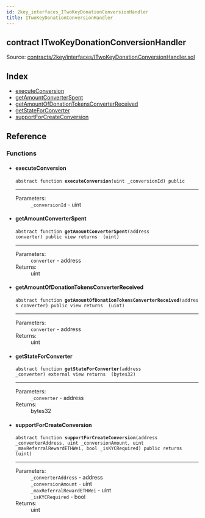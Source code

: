 ```yaml
---
id: 2key_interfaces_ITwoKeyDonationConversionHandler
title: ITwoKeyDonationConversionHandler
---
```


<div class="contract-doc"><div class="contract"><h2 class="contract-header"><span class="contract-kind">contract</span> ITwoKeyDonationConversionHandler</h2><div class="source">Source: <a href="https://github.com/2keynet/web3-alpha/blob/v0.0.3/contracts/2key/interfaces/ITwoKeyDonationConversionHandler.sol" target="_blank">contracts/2key/interfaces/ITwoKeyDonationConversionHandler.sol</a></div></div><div class="index"><h2>Index</h2><ul><li><a href="2key_interfaces_ITwoKeyDonationConversionHandler.html#executeConversion">executeConversion</a></li><li><a href="2key_interfaces_ITwoKeyDonationConversionHandler.html#getAmountConverterSpent">getAmountConverterSpent</a></li><li><a href="2key_interfaces_ITwoKeyDonationConversionHandler.html#getAmountOfDonationTokensConverterReceived">getAmountOfDonationTokensConverterReceived</a></li><li><a href="2key_interfaces_ITwoKeyDonationConversionHandler.html#getStateForConverter">getStateForConverter</a></li><li><a href="2key_interfaces_ITwoKeyDonationConversionHandler.html#supportForCreateConversion">supportForCreateConversion</a></li></ul></div><div class="reference"><h2>Reference</h2><div class="functions"><h3>Functions</h3><ul><li><div class="item function"><span id="executeConversion" class="anchor-marker"></span><h4 class="name">executeConversion</h4><div class="body"><code class="signature"><span>abstract </span>function <strong>executeConversion</strong><span>(uint _conversionId) </span><span>public </span></code><hr/><dl><dt><span class="label-parameters">Parameters:</span></dt><dd><div><code>_conversionId</code> - uint</div></dd></dl></div></div></li><li><div class="item function"><span id="getAmountConverterSpent" class="anchor-marker"></span><h4 class="name">getAmountConverterSpent</h4><div class="body"><code class="signature"><span>abstract </span>function <strong>getAmountConverterSpent</strong><span>(address converter) </span><span>public </span><span>view </span><span>returns  (uint) </span></code><hr/><dl><dt><span class="label-parameters">Parameters:</span></dt><dd><div><code>converter</code> - address</div></dd><dt><span class="label-return">Returns:</span></dt><dd>uint</dd></dl></div></div></li><li><div class="item function"><span id="getAmountOfDonationTokensConverterReceived" class="anchor-marker"></span><h4 class="name">getAmountOfDonationTokensConverterReceived</h4><div class="body"><code class="signature"><span>abstract </span>function <strong>getAmountOfDonationTokensConverterReceived</strong><span>(address converter) </span><span>public </span><span>view </span><span>returns  (uint) </span></code><hr/><dl><dt><span class="label-parameters">Parameters:</span></dt><dd><div><code>converter</code> - address</div></dd><dt><span class="label-return">Returns:</span></dt><dd>uint</dd></dl></div></div></li><li><div class="item function"><span id="getStateForConverter" class="anchor-marker"></span><h4 class="name">getStateForConverter</h4><div class="body"><code class="signature"><span>abstract </span>function <strong>getStateForConverter</strong><span>(address _converter) </span><span>external </span><span>view </span><span>returns  (bytes32) </span></code><hr/><dl><dt><span class="label-parameters">Parameters:</span></dt><dd><div><code>_converter</code> - address</div></dd><dt><span class="label-return">Returns:</span></dt><dd>bytes32</dd></dl></div></div></li><li><div class="item function"><span id="supportForCreateConversion" class="anchor-marker"></span><h4 class="name">supportForCreateConversion</h4><div class="body"><code class="signature"><span>abstract </span>function <strong>supportForCreateConversion</strong><span>(address _converterAddress, uint _conversionAmount, uint _maxReferralRewardETHWei, bool _isKYCRequired) </span><span>public </span><span>returns  (uint) </span></code><hr/><dl><dt><span class="label-parameters">Parameters:</span></dt><dd><div><code>_converterAddress</code> - address</div><div><code>_conversionAmount</code> - uint</div><div><code>_maxReferralRewardETHWei</code> - uint</div><div><code>_isKYCRequired</code> - bool</div></dd><dt><span class="label-return">Returns:</span></dt><dd>uint</dd></dl></div></div></li></ul></div></div></div>
